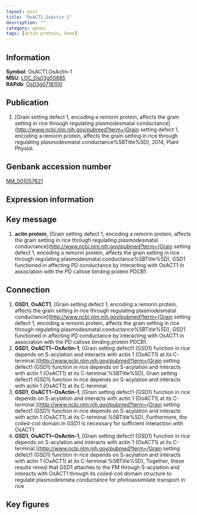 ```yaml
---
layout: post
title: "OsACT1,OsActin-1"
description: ""
category: genes
tags: [actin protein, Gene]
---
```


## Information
__Symbol__: OsACT1,OsActin-1  
__MSU__: [LOC_Os03g50885](http://rice.plantbiology.msu.edu/cgi-bin/ORF_infopage.cgi?orf=LOC_Os03g50885)  
__RAPdb__: [Os03g0718100](http://rapdb.dna.affrc.go.jp/viewer/gbrowse_details/irgsp1?name=Os03g0718100)  

## Publication
1. [Grain setting defect 1, encoding a remorin protein, affects the grain setting in rice through regulating plasmodesmatal conductance](http://www.ncbi.nlm.nih.gov/pubmed?term=(Grain setting defect 1, encoding a remorin protein, affects the grain setting in rice through regulating plasmodesmatal conductance%5BTitle%5D), 2014, Plant Physiol.

## Genbank accession number
[NM_001057621](http://www.ncbi.nlm.nih.gov/nuccore/NM_001057621)

## Expression information

## Key message
1. __actin protein__, [Grain setting defect 1, encoding a remorin protein, affects the grain setting in rice through regulating plasmodesmatal conductance](http://www.ncbi.nlm.nih.gov/pubmed?term=(Grain setting defect 1, encoding a remorin protein, affects the grain setting in rice through regulating plasmodesmatal conductance%5BTitle%5D), GSD1 functioned in affecting PD conductance by interacting with OsACT1 in association with the PD callose binding protein PDCB1.

## Connection
1. __GSD1__, __OsACT1__, [Grain setting defect 1, encoding a remorin protein, affects the grain setting in rice through regulating plasmodesmatal conductance](http://www.ncbi.nlm.nih.gov/pubmed?term=(Grain setting defect 1, encoding a remorin protein, affects the grain setting in rice through regulating plasmodesmatal conductance%5BTitle%5D), GSD1 functioned in affecting PD conductance by interacting with OsACT1 in association with the PD callose binding protein PDCB1.
2. __GSD1__, __OsACT1~OsActin-1__, [Grain setting defect1 (GSD1) function in rice depends on S-acylation and interacts with actin 1 (OsACT1) at its C-terminal.](http://www.ncbi.nlm.nih.gov/pubmed?term=(Grain setting defect1 (GSD1) function in rice depends on S-acylation and interacts with actin 1 (OsACT1) at its C-terminal.%5BTitle%5D), Grain setting defect1 (GSD1) function in rice depends on S-acylation and interacts with actin 1 (OsACT1) at its C-terminal.
3. __GSD1__, __OsACT1~OsActin-1__, [Grain setting defect1 (GSD1) function in rice depends on S-acylation and interacts with actin 1 (OsACT1) at its C-terminal.](http://www.ncbi.nlm.nih.gov/pubmed?term=(Grain setting defect1 (GSD1) function in rice depends on S-acylation and interacts with actin 1 (OsACT1) at its C-terminal.%5BTitle%5D),  Furthermore, the coiled-coil domain in GSD1 is necessary for sufficient interaction with OsACT1
4. __GSD1__, __OsACT1~OsActin-1__, [Grain setting defect1 (GSD1) function in rice depends on S-acylation and interacts with actin 1 (OsACT1) at its C-terminal.](http://www.ncbi.nlm.nih.gov/pubmed?term=(Grain setting defect1 (GSD1) function in rice depends on S-acylation and interacts with actin 1 (OsACT1) at its C-terminal.%5BTitle%5D),  Together, these results reveal that GSD1 attaches to the PM through S-acylation and interacts with OsACT1 through its coiled-coil domain structure to regulate plasmodesmata conductance for photoassimilate transport in rice

## Key figures


